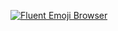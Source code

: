 [![Fluent Emoji Browser](https://user-images.githubusercontent.com/83388735/217254133-5b8daa2f-dfb4-4c3d-a0c5-dbd279dee438.svg)](https://fluentui-emoji-browser-kentayamada-dev.vercel.app)
